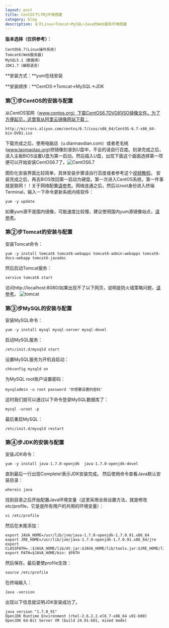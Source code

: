 ```yaml
---
layout: post
title: CentOS下LTMj环境搭建
category: blog
description: 关于Linux+Tomcat+MySQL+Java的Web服务环境搭建
---
```


**版本选择（仅供参考）：**

    CentOS6.7(Linux操作系统)
    Tomcat6(Web服务器)
    MySQL5.1（数据库）
    JDK1.7（编程语言）
**安装方式：**yum在线安装

**安装顺序：**CentOS→Tomcat→MySQL→JDK
### 第①步CentOS的安装与配置
从CentOS官网（www.centos.org）下载CentOS6.7DVD的ISO镜像文件。为了方便起见，这里我从阿里云镜像网站下载：

    http://mirrors.aliyun.com/centos/6.7/isos/x86_64/CentOS-6.7-x86_64-bin-DVD1.iso
下载完成之后，使用电脑店（u.diannaodian.com）或者老毛桃(www.laomaotao.org)把镜像刻录到U盘中，不会的请自行百度。刻录完成之后，进入主板BIOS设置U盘为第一启动。然后插入U盘，出现下面这个画面选择第一项便可以开始安装CentOS6.7了。![CentOS6.7](http://ww3.sinaimg.cn/mw690/9325ea4dgw1f03y4kucocj20fe080q5g.jpg)

图形化安装界面比较简单，具体安装步骤请自行百度或者参考这个[视频教程](http://pan.baidu.com/s/1qXeJhTE)。
安装完成之后，再去BIOS改回第一启动为硬盘。第一次进入CentOS系统，第一件事就是联网！！关于网络配置[请参考](http://jingyan.baidu.com/article/fc07f9891d186512ffe51935.html)。网络连通之后，然后以root身份进入终端Terminal，输入一下命令更新系统内核软件：

    yum -y update
如果yum源不是国内镜像，可能速度比较慢，建议使用国内yum源镜像站点，[请参考](http://inslow.com/yum-mirrors/)。
### 第②步Tomcat的安装与配置
安装Tomcat命令：

    yum -y install tomcat6 tomcat6-webapps tomcat6-admin-webapps tomcat6-docs-webapp tomcat6-javadoc
然后启动Tomcat服务：

    service tomcat6 start 
访问http://localhost:8080/如果出现不了以下网页，说明是防火墙策略问题，[请参考](http://inslow.com/iptables/)。
![tomcat](http://ww2.sinaimg.cn/mw690/9325ea4dgw1f05f4n79wvj20dw06t74s.jpg)
### 第③步MySQL的安装与配置
安装MySQL命令：

    yum -y install mysql mysql-server mysql-devel
启动MySQL服务：

    /etc/init.d/mysqld start
设置MySQL服务为开机自启动：

    chkconfig mysqld on
为MySQL root账户设置密码：

    mysqladmin -u root password '你想要设置的密码'
这时我们就可以通过以下命令登录MySQL数据库了：

    mysql -uroot -p
最后重启MySQL：

    /etc/init.d/mysqld restart
### 第④步JDK的安装与配置
安装JDK命令：

    yum -y install java-1.7.0-openjdk  java-1.7.0-openjdk-devel
直到最后一行出现Complete!表示JDK安装完成。
然后使用命令查看Java默认安装目录：

    whereis java
找到目录之后开始配置Java环境变量（这里采用全局设置方法，就是修改etc/profile，它是是所有用户的共用的环境变量）：

    vi /etc/profile
然后在末尾添加：

    export JAVA_HOME=/usr/lib/jvm/java-1.7.0-openjdk-1.7.0.91.x86_64
    export JRE_HOME=/usr/lib/jvm/java-1.7.0-openjdk-1.7.0.91.x86_64/jre
    export CLASSPATH=.:$JAVA_HOME/lib/dt.jar:$JAVA_HOME/lib/tools.jar:$JRE_HOME/lib:$CLASSPATH
    export PATH=$JAVA_HOME/bin: $PATH
然后保存。最后要使profile生效：

    source /etc/profile
在终端输入：
 
    Java -version
出现以下信息就证明JDK安装成功了。

    java version "1.7.0_91"
    OpenJDK Runtime Environment (rhel-2.6.2.2.el6_7-x86_64 u91-b00)
    OpenJDK 64-Bit Server VM (build 24.91-b01, mixed mode)